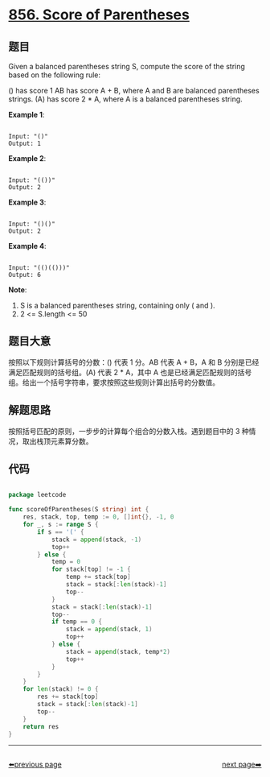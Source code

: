 # [856. Score of Parentheses](https://leetcode.com/problems/score-of-parentheses/)

## 题目

Given a balanced parentheses string S, compute the score of the string based on the following rule:

() has score 1
AB has score A + B, where A and B are balanced parentheses strings.
(A) has score 2 * A, where A is a balanced parentheses string.
 

**Example 1**:

```

Input: "()"
Output: 1

```

**Example 2**:

```

Input: "(())"
Output: 2

```

**Example 3**:

```

Input: "()()"
Output: 2

```

**Example 4**:

```

Input: "(()(()))"
Output: 6

```
 

**Note**:

1. S is a balanced parentheses string, containing only ( and ).
2. 2 <= S.length <= 50

## 题目大意

按照以下规则计算括号的分数：() 代表 1 分。AB 代表 A + B，A 和 B 分别是已经满足匹配规则的括号组。(A) 代表 2 * A，其中 A 也是已经满足匹配规则的括号组。给出一个括号字符串，要求按照这些规则计算出括号的分数值。


## 解题思路

按照括号匹配的原则，一步步的计算每个组合的分数入栈。遇到题目中的 3 种情况，取出栈顶元素算分数。


## 代码

```go

package leetcode

func scoreOfParentheses(S string) int {
	res, stack, top, temp := 0, []int{}, -1, 0
	for _, s := range S {
		if s == '(' {
			stack = append(stack, -1)
			top++
		} else {
			temp = 0
			for stack[top] != -1 {
				temp += stack[top]
				stack = stack[:len(stack)-1]
				top--
			}
			stack = stack[:len(stack)-1]
			top--
			if temp == 0 {
				stack = append(stack, 1)
				top++
			} else {
				stack = append(stack, temp*2)
				top++
			}
		}
	}
	for len(stack) != 0 {
		res += stack[top]
		stack = stack[:len(stack)-1]
		top--
	}
	return res
}

```



----------------------------------------------
<div style="display: flex;justify-content: space-between;align-items: center;">
<p><a href="https://books.halfrost.com/leetcode/ChapterFour/0800~0899/0853.Car-Fleet/">⬅️previous page</a></p>
<p><a href="https://books.halfrost.com/leetcode/ChapterFour/0800~0899/0859.Buddy-Strings/">next page➡️</a></p>
</div>
